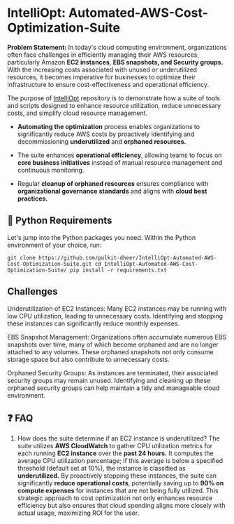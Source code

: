 # IntelliOpt: Automated-AWS-Cost-Optimization-Suite

**Problem Statement:**  In today's cloud computing environment, organizations often face challenges in efficiently managing their AWS resources, particularly Amazon **EC2 instances**, **EBS snapshots, and Security groups.** With the increasing costs associated with unused or underutilized resources, it becomes imperative for businesses to optimize their infrastructure to ensure cost-effectiveness and operational efficiency.


The purpose of [IntelliOpt](https://github.com/pulkit-dheer/IntelliOpt-Automated-AWS-Cost-Optimization-Suite.git) repository is to demonstrate how a suite of tools and scripts designed to enhance resource utilization, reduce unnecessary costs, and simplify cloud resource management.


- **Automating the optimization** process enables organizations to significantly reduce AWS costs by proactively identifying and decommissioning **underutilized** and **orphaned resources.**

- The suite enhances **operational efficiency**, allowing teams to focus on **core business initiatives** instead of manual resource management and continuous monitoring.

- Regular **cleanup of orphaned resources** ensures compliance with **organizational governance standards** and aligns with **cloud best practices.**


## 🐍 Python Requirements

Let's jump into the Python packages you need. Within the Python environment of your choice, run:



`git clone https://github.com/pulkit-dheer/IntelliOpt-Automated-AWS-Cost-Optimization-Suite.git
cd IntelliOpt-Automated-AWS-Cost-Optimization-Suite/
pip install -r requirements.txt`













## Challenges
Underutilization of EC2 Instances: Many EC2 instances may be running with low CPU utilization, leading to unnecessary costs. Identifying and stopping these instances can significantly reduce monthly expenses.

EBS Snapshot Management: Organizations often accumulate numerous EBS snapshots over time, many of which become orphaned and are no longer attached to any volumes. These orphaned snapshots not only consume storage space but also contribute to unnecessary costs.

Orphaned Security Groups: As instances are terminated, their associated security groups may remain unused. Identifying and cleaning up these orphaned security groups can help maintain a tidy and manageable cloud environment.






## ❓ FAQ
1. How does the suite determine if an EC2 instance is underutilized?
    The suite utilizes **AWS CloudWatch** to gather CPU utilization metrics for each running **EC2 instance** over the **past 24 hours.** It computes the average CPU utilization percentage; if this average is below a specified threshold (default set at 10%), the instance is classified as **underutilized.** By proactively stopping these instances, the suite can significantly **reduce operational costs**, potentially saving up to **90% on compute expenses** for instances that are not being fully utilized. This strategic approach to cost optimization not only enhances resource efficiency but also ensures that cloud spending aligns more closely with actual usage, maximizing ROI for the user.

